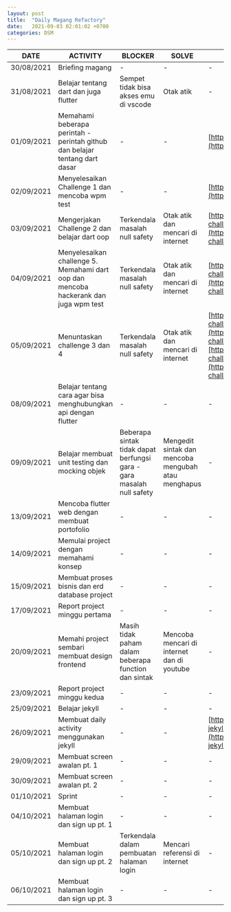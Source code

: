 ```yaml
---
layout: post
title:  "Daily Magang Refactory"
date:   2021-09-03 02:01:02 +0700
categories: DSM
---
```


| DATE | ACTIVITY | BLOCKER | SOLVE | REPOSITORY |
| --- | --- | --- | --- | --- |
| 30/08/2021 | Briefing magang | - | - | - |
| 31/08/2021 | Belajar tentang dart dan juga flutter | Sempet tidak bisa akses emu di vscode | Otak atik | - |
| 01/09/2021 | Memahami beberapa perintah -perintah github dan belajar tentang dart dasar | - | - | [https://github.com/RenPaijo](https://github.com/RenPaijo) |
| 02/09/2021 | Menyelesaikan Challenge 1 dan mencoba wpm test | - | - | [https://github.com/RenPaijo/Portfolio](https://github.com/RenPaijo/Portfolio) |
| 03/09/2021 | Mengerjakan Challenge 2 dan belajar dart oop | Terkendala masalah null safety | Otak atik dan mencari di internet | [https://github.com/RenPaijo/refactory-challanges-day-2](https://github.com/RenPaijo/refactory-challanges-day-2) |
| 04/09/2021 | Menyelesaikan challenge 5. Memahami dart oop dan mencoba hackerank dan juga wpm test | Terkendala masalah null safety | Otak atik dan mencari di internet | [https://github.com/RenPaijo/refactory-challanges-day-5](https://github.com/RenPaijo/refactory-challanges-day-5) |
| 05/09/2021 | Menuntaskan challenge 3 dan 4 | Terkendala masalah null safety | Otak atik dan mencari di internet | [https://github.com/RenPaijo/refactory-challanges-day-3](https://github.com/RenPaijo/refactory-challanges-day-3)~~[https://github.com/RenPaijo/refactory-challanges-day-4](https://github.com/RenPaijo/refactory-challanges-day-4) |
| 08/09/2021 | Belajar tentang cara agar bisa menghubungkan api dengan flutter | - | - | - |
| 09/09/2021 | Belajar membuat unit testing dan mocking objek | Beberapa sintak tidak dapat berfungsi gara - gara masalah null safety | Mengedit sintak dan mencoba mengubah atau menghapus | - |
| 13/09/2021 | Mencoba flutter web dengan membuat portofolio | - | - | - |
| 14/09/2021 | Memulai project dengan memahami konsep | - | - | - |
| 15/09/2021 | Membuat proses bisnis dan erd database project | - | - | - |
| 17/09/2021 | Report project minggu pertama | - | - | - |
| 20/09/2021 | Memahi project sembari membuat design frontend | Masih tidak paham dalam beberapa function dan sintak | Mencoba mencari di internet dan di youtube | - |
| 23/09/2021 | Report project minggu kedua | - | - | - |
| 25/09/2021 | Belajar jekyll | - | - | - |
| 26/09/2021 | Membuat daily activity menggunakan jekyll | - | - | [https://renpaijo.github.io/refactory-jekyll/](https://renpaijo.github.io/refactory-jekyll/) |
| 29/09/2021 | Membuat screen awalan pt. 1 | - | - | - |
| 30/09/2021 | Membuat screen awalan pt. 2 | - | - | - |
| 01/10/2021 | Sprint  | - | - | - |
| 04/10/2021 | Membuat halaman login dan sign up pt. 1 | - | - | - |
| 05/10/2021 | Membuat halaman login dan sign up pt. 2 | Terkendala dalam pembuatan halaman login | Mencari referensi di internet | - |
| 06/10/2021 | Membuat halaman login dan sign up pt. 3 | - | - | - |
